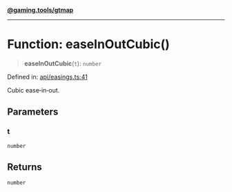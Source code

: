 [**@gaming.tools/gtmap**](README.md)

***

# Function: easeInOutCubic()

> **easeInOutCubic**(`t`): `number`

Defined in: [api/easings.ts:41](https://github.com/gamingtools/gt-map/blob/456675b84d19e7c9d557294c3b19a4bb0dcd9d51/packages/gtmap/src/api/easings.ts#L41)

Cubic ease‑in‑out.

## Parameters

### t

`number`

## Returns

`number`
